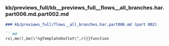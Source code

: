 ### kb/previews_full/kb__previews_full__flows__all_branches.har.part006.md.part002.md

```md
### kb/previews_full/flows__all_branches.har.part006.md (part 002)

```md
rx),me(),be(\"ngTemplateOutlet\",r)}}function 
```

```

```

